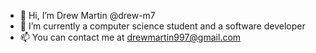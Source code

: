 - 👋 Hi, I’m Drew Martin @drew-m7
- 🌱 I’m currently a computer science student and a software developer
- 📫 You can contact me at drewmartin997@gmail.com

<!---
drew-m7/drew-m7 is a ✨ special ✨ repository because its `README.md` (this file) appears on your GitHub profile.
You can click the Preview link to take a look at your changes.
--->
